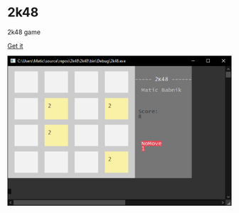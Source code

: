 # 2k48
 2k48 game
 
 [Get it](https://github.com/MaticBabnik/2k48/releases/)
 
![Screenshot](https://github.com/MaticBabnik/2k48/raw/master/screenshot.png)
